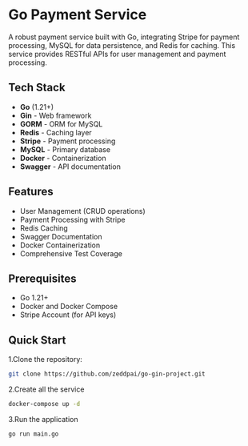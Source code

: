 # Go Payment Service

A robust payment service built with Go, integrating Stripe for payment processing, MySQL for data persistence, and Redis for caching. This service provides RESTful APIs for user management and payment processing.

## Tech Stack

- **Go** (1.21+)
- **Gin** - Web framework
- **GORM** - ORM for MySQL
- **Redis** - Caching layer
- **Stripe** - Payment processing
- **MySQL** - Primary database
- **Docker** - Containerization
- **Swagger** - API documentation

## Features

- User Management (CRUD operations)
- Payment Processing with Stripe
- Redis Caching
- Swagger Documentation
- Docker Containerization
- Comprehensive Test Coverage

## Prerequisites

- Go 1.21+
- Docker and Docker Compose
- Stripe Account (for API keys)

## Quick Start

1.Clone the repository:

```bash
git clone https://github.com/zeddpai/go-gin-project.git
```

2.Create all the service

```bash
docker-compose up -d
```

3.Run the application

```bash
go run main.go
```
